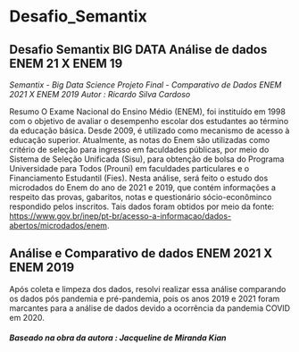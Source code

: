 # Desafio_Semantix
## Desafio Semantix BIG DATA Análise de dados ENEM 21 X ENEM 19 

*Semantix - Big Data Science Projeto Final - Comparativo de Dados ENEM 2021 X ENEM 2019 Autor : Ricardo Silva Cardoso*

Resumo O Exame Nacional do Ensino Médio (ENEM), foi instituído em 1998 com o objetivo de avaliar o desempenho escolar dos estudantes ao término da educação básica. Desde 2009, é utilizado como mecanismo de acesso à educação superior. Atualmente, as notas do Enem são utilizadas como critério de seleção para ingresso em faculdades públicas, por meio do Sistema de Seleção Unificada (Sisu), para obtenção de bolsa do Programa Universidade para Todos (Prouni) em faculdades particulares e o Financiamento Estudantil (Fies). Nesta análise, será feito o estudo dos microdados do Enem do ano de 2021 e 2019, que contém informações a respeito das provas, gabaritos, notas e questionário sócio-econôminco respondido pelos inscritos. Tais dados foram obtidos por meio da fonte: https://www.gov.br/inep/pt-br/acesso-a-informacao/dados-abertos/microdados/enem.

## Análise e Comparativo de dados ENEM 2021 X ENEM 2019

Após coleta e limpeza dos dados, resolvi realizar essa análise comparando os dados pós pandemia e pré-pandemia, pois os anos 2019 e 2021 foram marcantes para a análise de dados devido a ocorrência da pandemia COVID em 2020.

##### Baseado na obra da autora : Jacqueline de Miranda Kian


